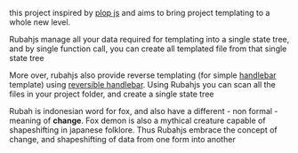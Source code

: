 this project inspired by [plop js](https://plopjs.com/) and aims to bring project templating to a whole new level. 

Rubahjs manage all your data required for templating into a single state tree, and by single function call, you can create all templated file from that single state tree

More over, rubahjs also provide reverse templating (for simple [handlebar](https://handlebarsjs.com/) template) using [reversible handlebar](https://github.com/averman/reversible-handlebars). Using Rubahjs you can scan all the files in your project folder, and create a single state tree

Rubah is indonesian word for fox, and also have a different - non formal - meaning of **change**. Fox demon is also a mythical creature capable of shapeshifting in japanese folklore. Thus Rubahjs embrace the concept of change, and shapeshifting of data from one form into another